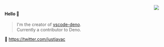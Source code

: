 <img align="right" src="https://github-readme-stats.vercel.app/api?username=justjavac&show_icons=true&icon_color=805AD5&text_color=718096&bg_color=ffffff&hide_title=true#gh-light-mode-only" />

#### Hello 👏

> I'm the creator of [vscode-deno](https://github.com/denoland/deno).\
> Currently a contributor to Deno.

🔗 https://twitter.com/justjavac
